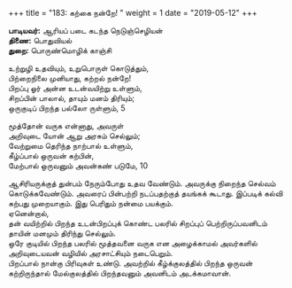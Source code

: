 ﻿+++
title = "183: கற்கை நன்றே!  "
weight = 1
date = "2019-05-12"
+++

**பாடியவர்:** ஆரியப் படை கடந்த நெடுஞ்செழியன்  
**திணை:** பொதுவியல்  
**துறை:** பொருண்மொழிக் காஞ்சி  
  
உற்றுழி உதவியும், உறுபொருள் கொடுத்தும்,  
பிற்றைநிலை முனியாது, கற்றல் நன்றே!  
பிறப்பு ஓர் அன்ன உடன்வயிற்று உள்ளும்,  
சிறப்பின் பாலால், தாயும் மனம் திரியும்;  
ஒருகுடிப் பிறந்த பல்லோ ருள்ளும், 5  
  
மூத்தோன் வருக என்னாது, அவருள்  
அறிவுடை யோன் ஆறு அரசும் செல்லும்;  
வேற்றுமை தெரிந்த நாற்பால் உள்ளும்,  
கீழ்ப்பால் ஒருவன் கற்பின்,  
மேற்பால் ஒருவனும் அவன்கண் படுமே, 10  
  
ஆசிரியருக்குத் துன்பம் நேரும்போது உதவ வேண்டும். அவருக்கு நிறைந்த செல்வம் கொடுக்கவேண்டும். அவரைப் பின்பற்றி நடப்பதற்குத் தயங்கக் கூடாது. இப்படிக் கல்வி கற்பது முறையாகும். இது பெரிதும் நன்மை பயக்கும்.  
ஏனென்றால்,  
தன் வயிற்றில் பிறந்த உடன்பிறப்புக் கொண்ட பலரில் சிறப்புப் பெற்றிருப்பவனிடம் தாயின் மனமும் திரிந்து செல்லும்.  
ஒரே குடியில் பிறந்த பலரில் மூத்தவனை வருக என அழைக்காமல் அவர்களில் அறிவுடையவன் வழியில் அரசாட்சியும் நடைபெறும்.  
பிறப்பால் நான்கு பிரிவுகள் உண்டு. அவற்றில் கீழ்க்குலத்தில் பிறந்த ஒருவன் கற்றிருந்தால் மேல்குலத்தில் பிறந்தவனும் அவனிடம் அடக்கமாவான்.  
